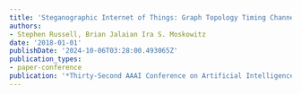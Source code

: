```yaml
---
title: 'Steganographic Internet of Things: Graph Topology Timing Channels'
authors:
- Stephen Russell, Brian Jalaian Ira S. Moskowitz
date: '2018-01-01'
publishDate: '2024-10-06T03:28:00.493065Z'
publication_types:
- paper-conference
publication: '*Thirty-Second AAAI Conference on Artificial Intelligence*'
---
```

